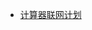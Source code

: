 - [计算器联网计划](https://onlyextreme.github.io/2024/06/17/%E8%AE%A1%E7%AE%97%E5%99%A8%E8%81%94%E7%BD%91%E8%AE%A1%E5%88%92.html)